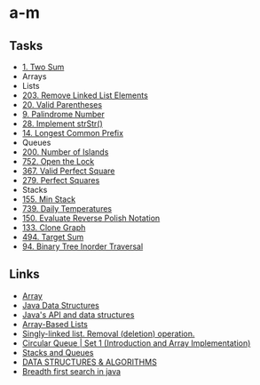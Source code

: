 # a-m

## Tasks
* [1. Two Sum](https://leetcode.com/problems/two-sum/)
* Arrays
* Lists
* [203. Remove Linked List Elements](https://leetcode.com/problems/remove-linked-list-elements/)
* [20. Valid Parentheses](https://leetcode.com/problems/valid-parentheses/)
* [9. Palindrome Number](https://leetcode.com/problems/palindrome-number/)
* [28. Implement strStr()](https://leetcode.com/problems/implement-strstr/)
* [14. Longest Common Prefix](https://leetcode.com/problems/longest-common-prefix/)
* Queues
* [200. Number of Islands](https://leetcode.com/problems/longest-common-prefix/)
* [752. Open the Lock](https://leetcode.com/problems/open-the-lock/)
* [367. Valid Perfect Square](https://leetcode.com/problems/valid-perfect-square/)
* [279. Perfect Squares](https://leetcode.com/problems/perfect-squares/)
* Stacks
* [155. Min Stack](https://leetcode.com/problems/min-stack/)
* [739. Daily Temperatures](https://leetcode.com/problems/daily-temperatures/)
* [150. Evaluate Reverse Polish Notation](https://leetcode.com/problems/evaluate-reverse-polish-notation/)
* [133. Clone Graph](https://leetcode.com/problems/clone-graph/)
* [494. Target Sum](https://leetcode.com/problems/target-sum/)
* [94. Binary Tree Inorder Traversal](https://leetcode.com/problems/binary-tree-inorder-traversal/)

## Links
* [Array](http://developer.alexanderklimov.ru/android/java/array.php)
* [Java Data Structures](https://www.cs.wcupa.edu/rkline/ds/data-structures.html)
* [Java's API and data structures](https://www.cs.cmu.edu/~adamchik/15-121/lectures/)
* [Array-Based Lists](https://opendatastructures.org/ods-java/2_Array_Based_Lists.html)
* [Singly-linked list. Removal (deletion) operation.](http://www.algolist.net/Data_structures/Singly-linked_list/Removal)
* [Circular Queue | Set 1 (Introduction and Array Implementation)](https://www.geeksforgeeks.org/circular-queue-set-1-introduction-array-implementation/)
* [Stacks and Queues](https://www.cs.cmu.edu/~adamchik/15-121/lectures/Stacks%20and%20Queues/Stacks%20and%20Queues.html)
* [DATA STRUCTURES & ALGORITHMS](https://www.studytonight.com/data-structures/circular-queue)
* [Breadth first search in java](https://java2blog.com/breadth-first-search-in-java/)
